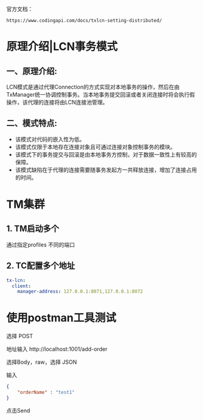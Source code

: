官方文档：

```text
https://www.codingapi.com/docs/txlcn-setting-distributed/
```



# 原理介绍|LCN事务模式

## 一、原理介绍:

  LCN模式是通过代理Connection的方式实现对本地事务的操作，然后在由TxManager统一协调控制事务。当本地事务提交回滚或者关闭连接时将会执行假操作，该代理的连接将由LCN连接池管理。

## 二、模式特点:

- 该模式对代码的嵌入性为低。
- 该模式仅限于本地存在连接对象且可通过连接对象控制事务的模块。
- 该模式下的事务提交与回滚是由本地事务方控制，对于数据一致性上有较高的保障。
- 该模式缺陷在于代理的连接需要随事务发起方一共释放连接，增加了连接占用的时间。



# TM集群

## 1. TM启动多个

通过指定profiles 不同的端口



## 2. TC配置多个地址

```yml
tx-lcn:
  client:
    manager-address: 127.0.0.1:8071,127.0.0.1:8072
```





# 使用postman工具测试

选择 POST

地址输入 http://localhost:1001/add-order

选择Body，raw，选择 JSON

输入

```json
{
    "orderName" : "test1"
}
```

点击Send